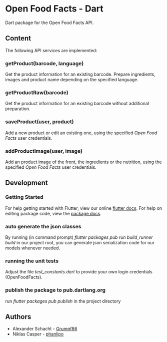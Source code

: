 # Open Food Facts - Dart

Dart package for the Open Food Facts API.

## Content

The following API services are implemented:

### getProduct(barcode, language)
Get the product information for an existing barcode.
Prepare ingredients, images and product name depending on the specified language.

### getProductRaw(barcode)
Get the product information for an existing barcode without additional preparation.

### saveProduct(user, product)
Add a new product or edit an existing one, using the specified *Open Food Facts* user credentials.

### addProductImage(user, image)
Add an product image of the front, the ingredients or the nutrition, using the specified *Open Food Facts* user credentials.



## Development

### Getting Started

For help getting started with Flutter, view our online [flutter docs](https://flutter.io/).
For help on editing package code, view the [package docs](https://flutter.io/developing-packages/).

### auto generate the json classes 
By running (in command prompt) *flutter packages pub run build_runner build* in our project root, you can generate json serialization code for our models whenever needed.

### running the unit tests
Adjust the file *test_constants.dart* to provide your own login credentials (OpenFoodFacts).

### publish the package to pub.dartlang.org
run *flutter packages pub publish* in the project directory

## Authors
* Alexander Schacht - [Grumpf86](https://github.com/Grumpf86 )
* Niklas Casper - [phanlipo](https://github.com/phanlipo)